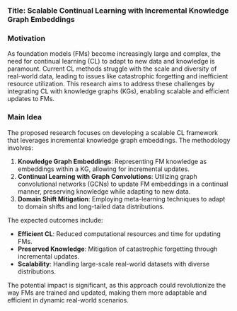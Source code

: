 ### Title: Scalable Continual Learning with Incremental Knowledge Graph Embeddings

### Motivation
As foundation models (FMs) become increasingly large and complex, the need for continual learning (CL) to adapt to new data and knowledge is paramount. Current CL methods struggle with the scale and diversity of real-world data, leading to issues like catastrophic forgetting and inefficient resource utilization. This research aims to address these challenges by integrating CL with knowledge graphs (KGs), enabling scalable and efficient updates to FMs.

### Main Idea
The proposed research focuses on developing a scalable CL framework that leverages incremental knowledge graph embeddings. The methodology involves:
1. **Knowledge Graph Embeddings**: Representing FM knowledge as embeddings within a KG, allowing for incremental updates.
2. **Continual Learning with Graph Convolutions**: Utilizing graph convolutional networks (GCNs) to update FM embeddings in a continual manner, preserving knowledge while adapting to new data.
3. **Domain Shift Mitigation**: Employing meta-learning techniques to adapt to domain shifts and long-tailed data distributions.

The expected outcomes include:
- **Efficient CL**: Reduced computational resources and time for updating FMs.
- **Preserved Knowledge**: Mitigation of catastrophic forgetting through incremental updates.
- **Scalability**: Handling large-scale real-world datasets with diverse distributions.

The potential impact is significant, as this approach could revolutionize the way FMs are trained and updated, making them more adaptable and efficient in dynamic real-world scenarios.